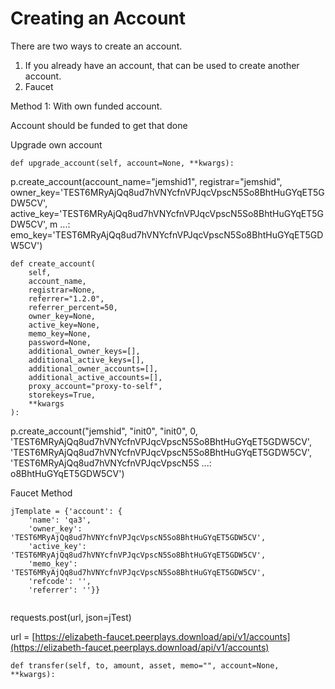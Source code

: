 # Creating an Account

There are two ways to create  an account.

1. If you already have an account, that can be used to create another account.
2. Faucet

Method 1: With own funded account.

Account should be funded to get that done



Upgrade own account



```text
def upgrade_account(self, account=None, **kwargs):
```



p.create\_account\(account\_name="jemshid1", registrar="jemshid", owner\_key='TEST6MRyAjQq8ud7hVNYcfnVPJqcVpscN5So8BhtHuGYqET5GDW5CV', active\_key='TEST6MRyAjQq8ud7hVNYcfnVPJqcVpscN5So8BhtHuGYqET5GDW5CV', m ...: emo\_key='TEST6MRyAjQq8ud7hVNYcfnVPJqcVpscN5So8BhtHuGYqET5GDW5CV'\)



```text
def create_account(
    self,
    account_name,
    registrar=None,
    referrer="1.2.0",
    referrer_percent=50,
    owner_key=None,
    active_key=None,
    memo_key=None,
    password=None,
    additional_owner_keys=[],
    additional_active_keys=[],
    additional_owner_accounts=[],
    additional_active_accounts=[],
    proxy_account="proxy-to-self",
    storekeys=True,
    **kwargs
):
```

p.create\_account\("jemshid", "init0", "init0", 0, 'TEST6MRyAjQq8ud7hVNYcfnVPJqcVpscN5So8BhtHuGYqET5GDW5CV', 'TEST6MRyAjQq8ud7hVNYcfnVPJqcVpscN5So8BhtHuGYqET5GDW5CV', 'TEST6MRyAjQq8ud7hVNYcfnVPJqcVpscN5S ...: o8BhtHuGYqET5GDW5CV'\)





Faucet Method



```text
jTemplate = {'account': {
    'name': 'qa3',
    'owner_key': 'TEST6MRyAjQq8ud7hVNYcfnVPJqcVpscN5So8BhtHuGYqET5GDW5CV',
    'active_key': 'TEST6MRyAjQq8ud7hVNYcfnVPJqcVpscN5So8BhtHuGYqET5GDW5CV',
    'memo_key': 'TEST6MRyAjQq8ud7hVNYcfnVPJqcVpscN5So8BhtHuGYqET5GDW5CV',
    'refcode': '',
    'referrer': ''}}
    
```

requests.post\(url, json=jTest\)

url = [https://elizabeth-faucet.peerplays.download/api/v1/accounts](https://elizabeth-faucet.peerplays.download/api/v1/accounts)



```text
def transfer(self, to, amount, asset, memo="", account=None, **kwargs):
```



